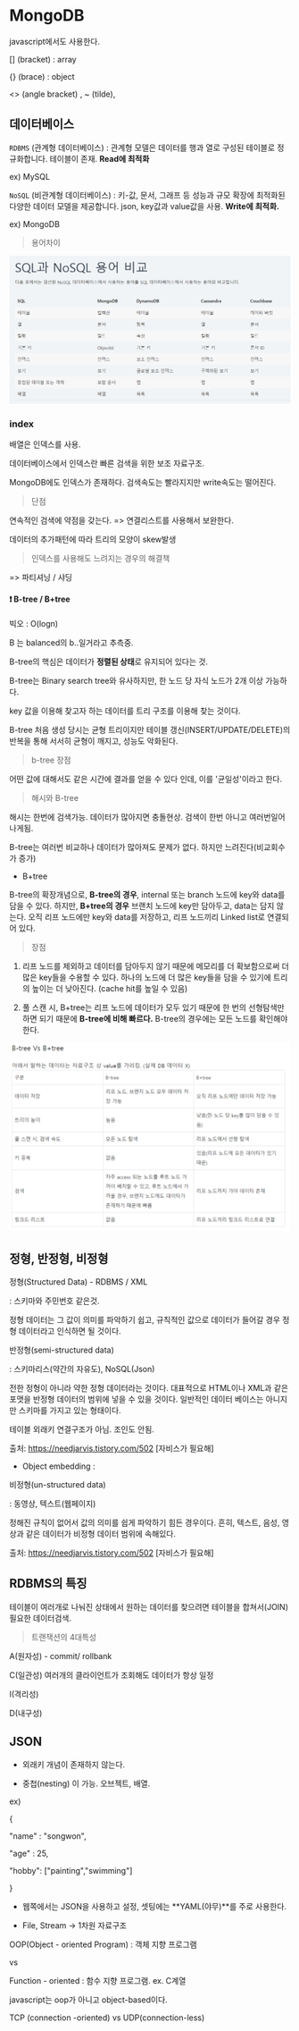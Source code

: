 # MongoDB

javascript에서도 사용한다.

[] (bracket) : array

{} (brace) : object

<> (angle bracket) , ~ (tilde), 



## 데이터베이스 

`RDBMS` (관계형 데이터베이스) : 관계형 모델은 데이터를 행과 열로 구성된 테이블로 정규화합니다. 테이블이 존재. **Read에 최적화**

ex) MySQL

`NoSQL` (비관계형 데이터베이스) : 키-값, 문서, 그래프 등 성능과 규모 확장에 최적화된 다양한 데이터 모델을 제공합니다. json, key값과 value값을 사용. **Write에 최적화.** 

ex) MongoDB



> 용어차이

![image-20210302100158618](md-images/image-20210302100158618.png)



### index

배열은 인덱스를 사용.

데이터베이스에서 인덱스란 빠른 검색을 위한 보조 자료구조.

MongoDB에도 인덱스가 존재하다. 검색속도는 빨라지지만 write속도는 떨어진다.

> 단점

연속적인 검색에 약점을 갖는다. => 연결리스트를 사용해서 보완한다.

데이터의 추가패턴에 따라 트리의 모양이 skew발생



> 인덱스를 사용해도 느려지는 경우의 해결책

=> 파티셔닝 / 샤딩



#### ❗ B-tree / B+tree

빅오 : O(logn)

B 는 balanced의 b..일거라고 추측중.

B-tree의 핵심은 데이터가 **정렬된 상태**로 유지되어 있다는 것.

B-tree는 Binary search tree와 유사하지만, 한 노드 당 자식 노드가 2개 이상 가능하다. 

key 값을 이용해 찾고자 하는 데이터를 트리 구조를 이용해 찾는 것이다.

B-tree 처음 생성 당시는 균형 트리이지만 테이블 갱신(INSERT/UPDATE/DELETE)의 반복을 통해 서서히 균형이 깨지고, 성능도 악화된다. 



> b-tree 장점

어떤 값에 대해서도 같은 시간에 결과를 얻을 수 있다 인데, 이를 '균일성'이라고 한다. 



> 해시와 B-tree

해시는 한번에 검색가능. 데이터가 많아지면 충돌현상. 검색이 한번 아니고 여러번일어나게됨.

B-tree는 여러번 비교하나 데이터가 많아져도 문제가 없다. 하지만 느려진다(비교회수가 증가)



- B+tree

B-tree의 확장개념으로, **B-tree의 경우**, internal 또는 branch 노드에 key와 data를 담을 수 있다. 하지만, **B+tree의 경우** 브랜치 노드에 key만 담아두고, data는 담지 않는다. 오직 리프 노드에만 key와 data를 저장하고, 리프 노드끼리 Linked list로 연결되어 있다. 



> 장점

1. 리프 노드를 제외하고 데이터를 담아두지 않기 때문에 메모리를 더 확보함으로써 더 많은 key들을 수용할 수 있다. 하나의 노드에 더 많은 key들을 담을 수 있기에 트리의 높이는 더 낮아진다. (cache hit를 높일 수 있음)

2. 풀 스캔 시, B+tree는 리프 노드에 데이터가 모두 있기 때문에 한 번의 선형탐색만 하면 되기 때문에 **B-tree에 비해 빠르다.** B-tree의 경우에는 모든 노드를 확인해야 한다. 





![image-20210302115635724](md-images/image-20210302115635724.png)





## 정형, 반정형, 비정형

정형(Structured Data) - RDBMS / XML

: 스키마와 주민번호 같은것.

정형 데이터는 그 값이 의미를 파악하기 쉽고, 규칙적인 값으로 데이터가 들어갈 경우 정형 데이터라고 인식하면 될 것이다.



반정형(semi-structured data)

: 스키마리스(약간의 자유도), NoSQL(Json)

전한 정형이 아니라 약한 정형 데이터라는 것이다. 대표적으로 HTML이나 XML과 같은 포맷을 반정형 데이터의 범위에 넣을 수 있을 것이다. 일반적인 데이터 베이스는 아니지만 스키마를 가지고 있는 형태이다.

테이블 외래키 연결구조가 아님. 조인도 안됨.

출처: https://needjarvis.tistory.com/502 [자비스가 필요해]

- Object embedding : 





비정형(un-structured data)

: 동영상, 텍스트(웹페이지)

정해진 규칙이 없어서 값의 의미를 쉽게 파악하기 힘든 경우이다. 흔히, 텍스트, 음성, 영상과 같은 데이터가 비정형 데이터 범위에 속해있다.

출처: https://needjarvis.tistory.com/502 [자비스가 필요해]



## RDBMS의 특징

테이블이 여러개로 나눠진 상태에서 원하는 데이터를 찾으려면 테이블을 합쳐서(JOIN) 필요한 데이터검색.



> 트랜잭션의 4대특성

A(원자성) - commit/ rollbank

C(일관성) 여러개의 클라이언트가 조회해도 데이터가 항상 일정

I(격리성) 

D(내구성)





## JSON

- 외래키 개념이 존재하지 않는다. 

- 중첩(nesting) 이 가능. 오브젝트, 배열.

ex)

{ 

"name" : "songwon",

"age" : 25,

"hobby": ["painting","swimming"]

}



- 웹쪽에서는 JSON을 사용하고 설정, 셋팅에는 **YAML(야무)**를 주로 사용한다.

- File, Stream -> 1차원 자료구조



OOP(Object - oriented Program) : 객체 지향 프로그램 

vs

Function - oriented : 함수 지향 프로그램. ex. C계열



javascript는 oop가 아니고 object-based이다.

TCP (connection -oriented) vs UDP(connection-less)